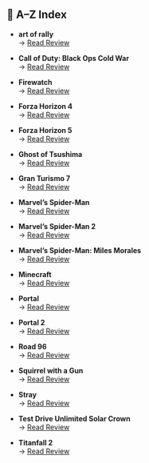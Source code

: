 ## 🔡 A–Z Index

- **art of rally**  
  → [Read Review](games/art-of-rally.md)

- **Call of Duty: Black Ops Cold War**  
  → [Read Review](games/codbocw.md)

- **Firewatch**  
  → [Read Review](games/firewatch.md)

- **Forza Horizon 4**  
  → [Read Review](games/horizon4.md)

- **Forza Horizon 5**  
  → [Read Review](games/horizon5.md)
    
- **Ghost of Tsushima**  
  → [Read Review](games/ghost.md)

- **Gran Turismo 7**  
  → [Read Review](games/gt7.md)

- **Marvel’s Spider-Man**  
  → [Read Review](games/sm.md)

- **Marvel’s Spider-Man 2**  
  → [Read Review](games/sm2.md)

- **Marvel’s Spider-Man: Miles Morales**  
  → [Read Review](games/smmm.md)

- **Minecraft**  
  → [Read Review](games/minecraft.md)

- **Portal**  
  → [Read Review](games/portal.md)

- **Portal 2**  
  → [Read Review](games/portal2.md)

- **Road 96**  
  → [Read Review](games/road-96.md)

- **Squirrel with a Gun**  
  → [Read Review](games/squirrel-with-a-gun.md)

- **Stray**  
  → [Read Review](games/stray.md)

- **Test Drive Unlimited Solar Crown**  
  → [Read Review](games/tdusc.md)

- **Titanfall 2**  
  → [Read Review](games/titanfall2.md)
